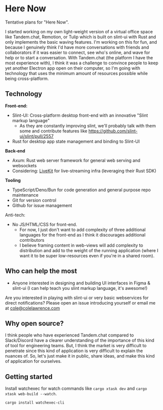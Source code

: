 # Here Now

Tentative plans for "Here Now".

I started working on my own light-weight version of a virtual office space like Tandem.chat, Remotion, or Tulip which is built on slint-ui with Rust and only implements the basic waving features.
I'm working on this for fun, and because I genuinely think I'd have more conversations with friends and collaborators if it was easier to connect, see who's online, and wave for help or to start a conversation.
With Tandem.chat (the platform I have the most experience with), I think it was a challenge to convince people to keep yet another Electron app open on their computer, so I'm going with technology that uses the minimum amount of resources possible while being cross-platform.

## Technology

**Front-end:**
 * Slint-UI: Cross-platform desktop front-end with an innovative "Slint markup language"
    * As they are constantly improving slint, we'll probably talk with them some and contribute features like https://github.com/slint-ui/slint/pull/2557
 * Rust for desktop app state management and binding to Slint-UI

**Back-end**
 * Axum: Rust web server framework for general web serving and websockets
 * Considering: [LiveKit](https://github.com/livekit/livekit) for live-streaming infra (leveraging their Rust SDK)

**Tooling**
 * TypeScript/Deno/Bun for code generation and general purpose repo maintenance
 * Git for version control
 * Github for issue management

Anti-tech:
 * No JS/HTML/CSS for front-end.
   * For now, I just don't want to add complexity of three additional languages for the front-end as I think it discourages additional contributors
   * I believe framing content in web-views will add complexity to distribution and add to the weight of the running application (where I want it to be super low-resources even if you're in a shared room).

## Who can help the most

 * Anyone interested in designing and building UI interfaces in Figma & slint-ui (I can help teach you slint markup language, it's awesome!)
 
Are you interested in playing with slint-ui or very basic webservices for direct notifications?
Please open an issue introducing yourself or email me at cole@colelawrence.com

## Why open source?

I think people who have experienced Tandem.chat compared to Slack/Discord have a clearer understanding of the importance of this kind of tool for engineering teams.
But, I think the market is very difficult to penetrate since this kind of application is very difficult to explain the nuances of. So, let's just make it in public, share ideas, and make this kind of application for ourselves.

## Getting started

Install watchexec for watch commands like `cargo xtask dev` and `cargo xtask web-build --watch`.
```sh
cargo install watchexec-cli
```

